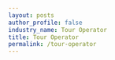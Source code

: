 ```yaml
---
layout: posts 
author_profile: false 
industry_name: Tour Operator
title: Tour Operator
permalink: /tour-operator
---
```

